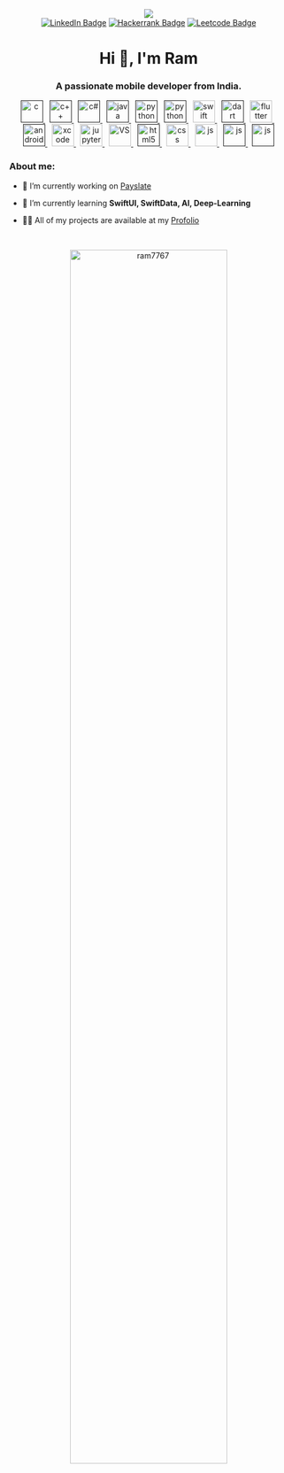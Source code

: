 <div id="header" align="center">
  <img src="https://media.giphy.com/media/3kPDmoWdBpQPNhCnUG/giphy.gif"  />
</div>

<div id="badges" align="center">
 <a href="www.linkedin.com/in/ram-narshimha-raju-535469197" target="blank"><img src="https://img.shields.io/badge/LinkedIn-blue?style=for-the-badge&logo=linkedin&logoColor=white" alt="LinkedIn Badge"/><a/>
 <a href="https://www.hackerrank.com/ram7767" target="blank"> <img src="https://img.shields.io/badge/Hackerrank-lightgreen?style=for-the-badge&logo=hackerrank&logoColor=white" alt="Hackerrank Badge"/></a>
 <a href="https://leetcode.com/ram7767/" target="blank"> <img src="https://img.shields.io/badge/Leetcode-yellow?style=for-the-badge&logo=leetcode&logoColor=white" alt="Leetcode Badge"/></a>
</div>

<h1 align="center">Hi 👋, I'm Ram</h1>
<h3 align="center">A passionate mobile developer from India.</h3>


<p align="center"> 
  
  <a href="" target="_blank" rel="noreferrer"> 
    <img src="https://cdn.jsdelivr.net/gh/devicons/devicon/icons/c/c-original.svg"  alt="c" width="40" height="40"/>
  </a>&nbsp;
  <a href="" target="_blank" rel="noreferrer"> 
  <img src="https://cdn.jsdelivr.net/gh/devicons/devicon/icons/cplusplus/cplusplus-original.svg" alt="c++" width="40" height="40"/> 
  </a>&nbsp;
   <a href="" target="_blank" rel="noreferrer"> 
     <img src="https://cdn.jsdelivr.net/gh/devicons/devicon/icons/csharp/csharp-original.svg" alt="c#" width="40" height="40"/> 
  </a>&nbsp;
 <a href="" target="_blank" rel="noreferrer"> 
     <img src="https://cdn.jsdelivr.net/gh/devicons/devicon/icons/java/java-original.svg" alt="java" width="40" height="40"/> 
  </a>&nbsp;
   <a href="" target="_blank" rel="noreferrer"> 
     <img src="https://cdn.jsdelivr.net/gh/devicons/devicon/icons/python/python-original.svg" alt="python" width="40" height="40"/> 
  </a>&nbsp;
   <a href="" target="_blank" rel="noreferrer"> 
       <img src="https://cdn.jsdelivr.net/gh/devicons/devicon/icons/django/django-plain.svg" alt="python" width="40" height="40"/> 
  </a>&nbsp;          
  <a href="https://developer.apple.com/swift/" target="_blank" rel="noreferrer">
    <img src="https://cdn.jsdelivr.net/gh/devicons/devicon/icons/swift/swift-original.svg"  alt="swift" width="40" height="40"/>
  </a>&nbsp;
  <a href="" target="_blank" rel="noreferrer"> 
    <img src="https://cdn.jsdelivr.net/gh/devicons/devicon/icons/dart/dart-original.svg" alt="dart" width="40" height="40"/> 
  </a>&nbsp;
  <a href="https://flutter.dev" target="_blank" rel="noreferrer"> 
    <img src="https://www.vectorlogo.zone/logos/flutterio/flutterio-icon.svg" alt="flutter" width="40" height="40"/> 
  </a> &nbsp;
  <a href="" target="_blank" rel="noreferrer"> 
          <img src="https://cdn.jsdelivr.net/gh/devicons/devicon/icons/androidstudio/androidstudio-original.svg" 
           alt="android" width="40" height="40"/> 
  </a>&nbsp;
  <a href="https://www.w3.org/html/" target="_blank" rel="noreferrer"> 
    <img src="https://cdn.jsdelivr.net/gh/devicons/devicon/icons/xcode/xcode-original.svg" alt="xcode" width="40" height="40"/>
  </a> &nbsp;
  <a href="https://jupyter.org/" target="_blank" rel="noreferrer">
    <img src="https://cdn.jsdelivr.net/gh/devicons/devicon/icons/jupyter/jupyter-original-wordmark.svg" alt="jupyter notes" width="40" height="40"/>
  </a>&nbsp;
  <a href="https://code.visualstudio.com/" target="_blank" rel="noreferrer">
  <img src="https://cdn.jsdelivr.net/gh/devicons/devicon/icons/vscode/vscode-original.svg" alt="VS" width="40" height="40"/>
  </a>&nbsp;
  <a href="" target="_blank" rel="noreferrer"> 
   <img src="https://cdn.jsdelivr.net/gh/devicons/devicon/icons/html5/html5-original.svg" alt="html5" width="40" height="40"/> 
  </a>&nbsp; 
  <a href="https://developer.mozilla.org/en-US/docs/Web/css" target="_blank" rel="noreferrer">
    <img src="https://cdn.jsdelivr.net/gh/devicons/devicon/icons/css3/css3-original.svg"  alt="css" width="40" height="40"/>      
  </a>&nbsp;
  <a href="https://developer.mozilla.org/en-US/docs/Web/JavaScript" target="_blank" rel="noreferrer">
    <img src="https://cdn.jsdelivr.net/gh/devicons/devicon/icons/javascript/javascript-original.svg"  alt="js" width="40" height="40"/>      
  </a>&nbsp;
 <a href="" target="_blank" rel="noreferrer">
     <img src="https://cdn.jsdelivr.net/gh/devicons/devicon/icons/linux/linux-original.svg"  alt="js" width="40" height="40"/>      
  </a>&nbsp;         
  <a href="" target="_blank" rel="noreferrer">
    <img src="https://cdn.jsdelivr.net/gh/devicons/devicon/icons/firebase/firebase-plain.svg"    alt="js" width="40" height="40"/>      
  </a>  
            
  </p>


<h3 align="left">About me:</h3>

- 🔭 I’m currently working on [Payslate](https://payslate.dotmite.com/)

- 🌱 I’m currently learning **SwiftUI, SwiftData, AI, Deep-Learning**

- 👨‍💻 All of my projects are available at my [Profolio](https://ram7767.github.io/ram7767/)



<br>

<p align="center"><img align="center" src="https://github-readme-stats.vercel.app/api/top-langs?username=ram7767&show_icons=true&locale=en&layout=compact" alt="ram7767" width="75%"/></p>
